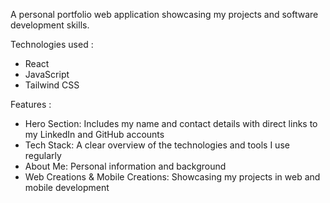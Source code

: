 A personal portfolio web application showcasing my projects and software development skills.

Technologies used : 
- React
- JavaScript
- Tailwind CSS

Features :
- Hero Section: Includes my name and contact details with direct links to my LinkedIn and GitHub accounts
- Tech Stack: A clear overview of the technologies and tools I use regularly
- About Me: Personal information and background
- Web Creations & Mobile Creations: Showcasing my projects in web and mobile development
